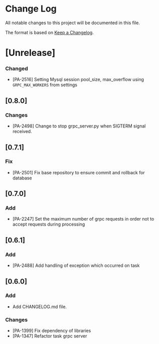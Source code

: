 # Change Log
All notable changes to this project will be documented in this file.

The format is based on [Keep a Changelog](http://keepachangelog.com/).

# [Unrelease]
### Changed
- [PA-2516] Setting Mysql session pool_size, max_overflow using `GRPC_MAX_WORKERS` from settings

## [0.8.0]
### Changes
- [PA-2498] Change to stop grpc_server.py when SIGTERM signal received.

## [0.7.1]
### Fix
- [PA-2501] Fix base repository to ensure commit and rollback for database

## [0.7.0]
### Add
- [PA-2247] Set the maximum number of grpc requests in order not to accept requests during processing

## [0.6.1]
### Add
- [PA-2488] Add handling of exception which occurred on task

## [0.6.0]
### Add
- Add CHANGELOG.md file.

### Changes
- [PA-1399] Fix dependency of libraries
- [PA-1347] Refactor task grpc server
